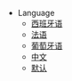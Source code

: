 <!-- _navbar.md -->
* Language
  * [西班牙语](/es-la/)
  * [法语](/fr-fr/)
  * [葡萄牙语](/pt-br/)
  * [中文](/zh-cn/)
  * [默认](/)